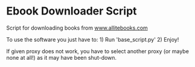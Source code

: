 # Ebook Downloader Script


Script for downloading books from www.allitebooks.com

To use the software you just have to:   1) Run 'base_script.py'
                                        2) Enjoy!

If given proxy does not work, you have to select another proxy (or maybe none at all!) as it may have been shut-down.
